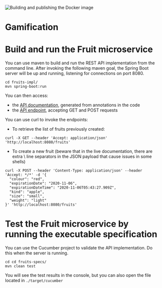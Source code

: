 ![Building and publishing the Docker image](https://github.com/AMTeam-Heig/Gamification-Engine/workflows/Building%20and%20publishing%20the%20Docker%20image/badge.svg)

# Gamification

# Build and run the Fruit microservice

You can use maven to build and run the REST API implementation from the command line. After invoking the following maven goal, the Spring Boot server will be up and running, listening for connections on port 8080.

```
cd fruits-impl/
mvn spring-boot:run
```

You can then access:

* the [API documentation](http://localhost:8080/swagger-ui.html), generated from annotations in the code
* the [API endpoint](http://localhost:8080/), accepting GET and POST requests

You can use curl to invoke the endpoints:

* To retrieve the list of fruits previously created:

```
curl -X GET --header 'Accept: application/json' 'http://localhost:8080/fruits'
```

* To create a new fruit (beware that in the live documentation, there are extra \ line separators in the JSON payload that cause issues in some shells)

```
curl -X POST --header 'Content-Type: application/json' --header 'Accept: */*' -d '{
  "colour": "red",
  "expirationDate": "2020-11-06",
  "expirationDateTime": "2020-11-06T05:43:27.909Z",
  "kind": "apple",
  "size": "small",
  "weight": "light"
}' 'http://localhost:8080/fruits'
```

# Test the Fruit microservice by running the executable specification

You can use the Cucumber project to validate the API implementation. Do this when the server is running.

```
cd cd fruits-specs/
mvn clean test
```
You will see the test results in the console, but you can also open the file located in `./target/cucumber`

